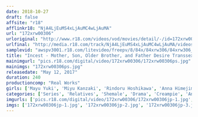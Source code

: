 ```yaml
---
date: 2018-10-27
draft: false
affsite: "r18"
afflinkr18: "NjA4LjEuMS4xLjAuMC4wLjAuMA"
url: "172xrw00306"
urloriginal: "http://www.r18.com/videos/vod/movies/detail/-/id=172xrw00306"
urlfinal: "http://media.r18.com/track/NjA4LjEuMS4xLjAuMC4wLjAuMA/videos/vod/movies/detail/-/id=172xrw00306"
samplevid: "awspv3001.r18.com/litevideo/freepv/8/84x/84xrw306/84xrw306_dmb_w.mp4"
title: "Incest - Mother, Son, Older Brother, and Father Desire Transsexual Stepmom and Son's Huge Cocks"
mainimgurl: "pics.r18.com/digital/video/172xrw00306/172xrw00306ps.jpg"
mainimgs: "172xrw00306ps.jpg"
releasedate: "May 12, 2017"
duration: 240
productioncomp: "Real Works"
girls: ['Mayu Yuki', 'Miyu Kanzaki', 'Rindoru Hoshikawa', 'Anna Himejima']
categories: ['Series', 'Relatives', 'Shemale', 'Drama', 'Creampie', 'Anal Play', 'Over 4 Hours', 'Hi-Def']
imgurls: ['pics.r18.com/digital/video/172xrw00306/172xrw00306jp-1.jpg', 'pics.r18.com/digital/video/172xrw00306/172xrw00306jp-2.jpg', 'pics.r18.com/digital/video/172xrw00306/172xrw00306jp-3.jpg', 'pics.r18.com/digital/video/172xrw00306/172xrw00306jp-4.jpg', 'pics.r18.com/digital/video/172xrw00306/172xrw00306jp-5.jpg', 'pics.r18.com/digital/video/172xrw00306/172xrw00306jp-6.jpg', 'pics.r18.com/digital/video/172xrw00306/172xrw00306jp-7.jpg', 'pics.r18.com/digital/video/172xrw00306/172xrw00306jp-8.jpg', 'pics.r18.com/digital/video/172xrw00306/172xrw00306jp-9.jpg', 'pics.r18.com/digital/video/172xrw00306/172xrw00306jp-10.jpg', 'pics.r18.com/digital/video/172xrw00306/172xrw00306jp-11.jpg', 'pics.r18.com/digital/video/172xrw00306/172xrw00306jp-12.jpg', 'pics.r18.com/digital/video/172xrw00306/172xrw00306jp-13.jpg', 'pics.r18.com/digital/video/172xrw00306/172xrw00306jp-14.jpg', 'pics.r18.com/digital/video/172xrw00306/172xrw00306jp-15.jpg', 'pics.r18.com/digital/video/172xrw00306/172xrw00306jp-16.jpg', 'pics.r18.com/digital/video/172xrw00306/172xrw00306jp-17.jpg', 'pics.r18.com/digital/video/172xrw00306/172xrw00306jp-18.jpg', 'pics.r18.com/digital/video/172xrw00306/172xrw00306jp-19.jpg', 'pics.r18.com/digital/video/172xrw00306/172xrw00306jp-20.jpg']
imgs: ['172xrw00306jp-1.jpg', '172xrw00306jp-2.jpg', '172xrw00306jp-3.jpg', '172xrw00306jp-4.jpg', '172xrw00306jp-5.jpg', '172xrw00306jp-6.jpg', '172xrw00306jp-7.jpg', '172xrw00306jp-8.jpg', '172xrw00306jp-9.jpg', '172xrw00306jp-10.jpg', '172xrw00306jp-11.jpg', '172xrw00306jp-12.jpg', '172xrw00306jp-13.jpg', '172xrw00306jp-14.jpg', '172xrw00306jp-15.jpg', '172xrw00306jp-16.jpg', '172xrw00306jp-17.jpg', '172xrw00306jp-18.jpg', '172xrw00306jp-19.jpg', '172xrw00306jp-20.jpg']
---
```

